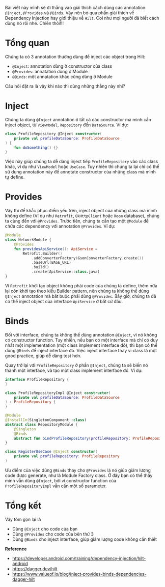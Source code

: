 Bài viết này mình sẽ đi thẳng vào giải thích cách dùng các annotation `@Inject`, `@Provides` và `@Binds`. Vậy nên bỏ qua phần giải thích về Dependency Injection hay giới thiệu về `Hilt`. Coi như mọi người đã biết cách dùng nó rồi nhé. Chiến thôi!!!
# Tổng quan
Chúng ta có 3 annotation thường dùng để inject các object trong Hilt:
- `@Inject`: annotation dùng ở constructor của class
- `@Provides`: annatation dùng ở Module
- `@Binds`: một annatation khác cũng dùng ở Module

Câu hỏi đặt ra là vậy khi nào thì dùng những thằng này nhỉ?

# Inject
Chúng ta dùng `@Inject` annotation ở tất cả các constructor mà mình cần inject object, từ `ViewModel`, `Repository` đến `DataSource`. Ví dụ:
```kotlin
class ProfileRepository @Inject constructor(
    private val profileDataSource: ProfileDataSource
) {
    fun doSomething() {}
}
```
Việc này giúp chúng ta dễ dàng inject tiếp `ProfileRepository` vào các class khác, ví dụ như `ViewModel` hoặc `UseCase`. Tuy nhiên thì chúng ta lại chỉ có thể sử dụng annotation này để annotate constructor của những class mà mình tự define.
# Provides
Vậy thì để khắc phục điểm yếu trên, inject object của những class mà mình không define (Ví dụ như `Retrofit`, `OkHttpClient` hoặc `Room` database), chúng ta cùng đến với `@Provides`. Trước tiên, chúng ta cần tạo một `@Module` để chứa các dependency với annotation `@Provides`. Ví dụ:
```kotlin
@Module
class NetworkModule {
    @Provides
    fun providesApiService(): ApiService =
        Retrofit.Builder()
            .addConverterFactory(GsonConverterFactory.create())
            .baseUrl(BASE_URL)
            .build()
            .create(ApiService::class.java)
}
```
Vì `Retrofit` khởi tạo object không phải code của chúng ta define, thêm nữa lại còn khởi tạo theo kiểu Builder pattern, nên chúng ta không thể dùng `@Inject` annotation mà bắt buộc phải dùng `@Provides`. Bây giờ, chúng ta đã có thể inject object của interface `ApiService` ở bất cứ đâu.
# Binds
Đối với interface, chúng ta không thể dùng annotation `@Inject`, vì nó không có constructor function. Tuy nhiên, nếu bạn có một interface mà chỉ có duy nhất một implementation (một class implement interface đó), thì bạn có thể dùng `@Binds` để inject interface đó. Việc inject interface thay vì class là một good practice, giúp dễ dàng test hơn.

Quay trở lại với `ProfileRepository` ở phần `@Inject`, chúng ta sẽ biến nó thành một interface, và tạo một class implement interface đó. Ví dụ:
```kotlin
interface ProfileRepository {
}

class ProfileRepositoryImpl @Inject constructor(
    private val profileDataSource: ProfileDataSource
) : ProfileRepository {
}

@Module
@InstallIn(SingletonComponent::class)
abstract class RepositoryModule {
    @Singleton
    @Binds
    abstract fun bindProfileRepository(profileRepository: ProfileRepositoryImpl): ProfileRepository
}

class RegisterUseCase @Inject constructor(
    private val profileRepository: ProfileRepository
)
```
Ưu điểm của việc dùng `@Binds` thay cho `@Provides` là nó giúp giảm lượng code được generate, như là Module Factory class. Ở đây bạn có thể thấy mình vẫn dùng `@Inject`, bởi vì constructor function của `ProfileRepositoryImpl` vẫn cần một số parameter.
# Tổng kết
Vậy tóm gọn lại là
- Dùng `@Inject` cho code của bạn
- Dùng `@Provides` cho code của bên thứ 3
- Dùng `@Binds` cho inject interface, giúp giảm lượng code không cần thiết

**Reference**
- https://developer.android.com/training/dependency-injection/hilt-android
- https://dagger.dev/hilt
- https://www.valueof.io/blog/inject-provides-binds-dependencies-dagger-hilt